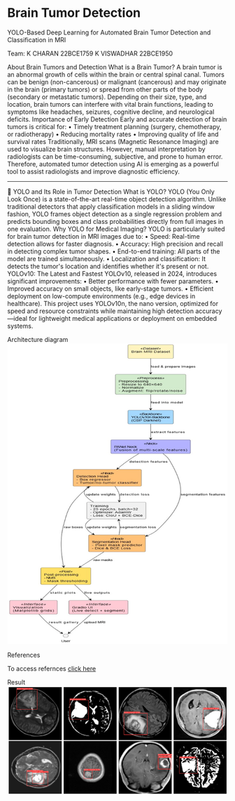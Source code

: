 # Brain Tumor Detection
 
YOLO-Based Deep Learning for Automated Brain Tumor Detection and Classification in MRI


Team: K CHARAN 22BCE1759
            K VISWADHAR 22BCE1950

About Brain Tumors and Detection
What is a Brain Tumor?
A brain tumor is an abnormal growth of cells within the brain or central spinal canal. Tumors can be benign (non-cancerous) or malignant (cancerous) and may originate in the brain (primary tumors) or spread from other parts of the body (secondary or metastatic tumors). Depending on their size, type, and location, brain tumors can interfere with vital brain functions, leading to symptoms like headaches, seizures, cognitive decline, and neurological deficits.
Importance of Early Detection
Early and accurate detection of brain tumors is critical for:
•	Timely treatment planning (surgery, chemotherapy, or radiotherapy)
•	Reducing mortality rates
•	Improving quality of life and survival rates
Traditionally, MRI scans (Magnetic Resonance Imaging) are used to visualize brain structures. However, manual interpretation by radiologists can be time-consuming, subjective, and prone to human error. Therefore, automated tumor detection using AI is emerging as a powerful tool to assist radiologists and improve diagnostic efficiency.
________________________________________
🤖 YOLO and Its Role in Tumor Detection
What is YOLO?
YOLO (You Only Look Once) is a state-of-the-art real-time object detection algorithm. Unlike traditional detectors that apply classification models in a sliding window fashion, YOLO frames object detection as a single regression problem and predicts bounding boxes and class probabilities directly from full images in one evaluation.
Why YOLO for Medical Imaging?
YOLO is particularly suited for brain tumor detection in MRI images due to:
•	Speed: Real-time detection allows for faster diagnosis.
•	Accuracy: High precision and recall in detecting complex tumor shapes.
•	End-to-end training: All parts of the model are trained simultaneously.
•	Localization and classification: It detects the tumor's location and identifies whether it's present or not.
YOLOv10: The Latest and Fastest
YOLOv10, released in 2024, introduces significant improvements:
•	Better performance with fewer parameters.
•	Improved accuracy on small objects, like early-stage tumors.
•	Efficient deployment on low-compute environments (e.g., edge devices in healthcare).
This project uses YOLOv10n, the nano version, optimized for speed and resource constraints while maintaining high detection accuracy—ideal for lightweight medical applications or deployment on embedded systems.

Architecture diagram
![alt text][architecture diagram]

[architecture diagram]: image.png


References

To access refernces [click here](https://drive.google.com/drive/folders/1D-YzYBjRMhMxMKBBkwV_EVmvGPjIrfrE?usp=drive_link)

Result
![alt text][result image]

[result image]: image-1.png

